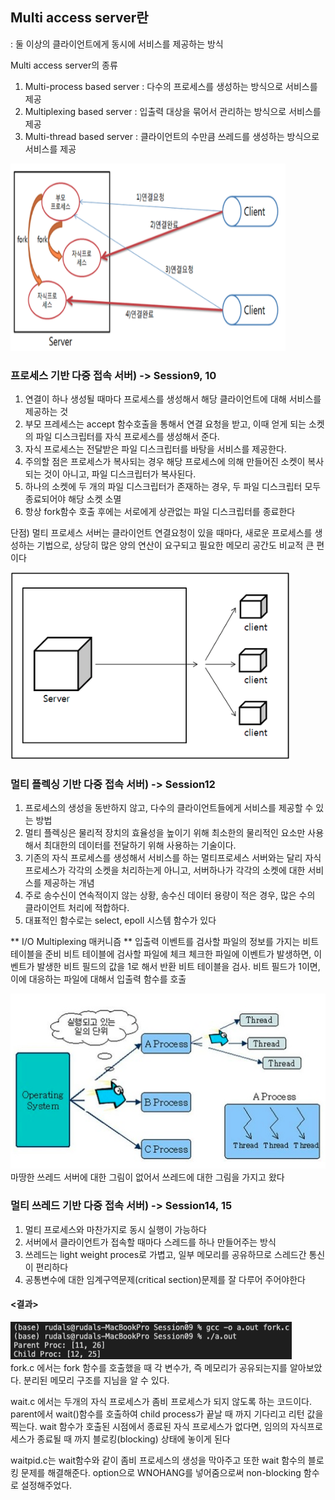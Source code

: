 ## Multi access server란
: 둘 이상의 클라이언트에게 동시에 서비스를 제공하는 방식

Multi access server의 종류
1. Multi-process based server
    : 다수의 프로세스를 생성하는 방식으로 서비스를 제공
2. Multiplexing based server
    : 입출력 대상을 묶어서 관리하는 방식으로 서비스를 제공
3. Multi-thread based server
    : 클라이언트의 수만큼 쓰레드를 생성하는 방식으로 서비스를 제공

<img src="multiprocess.png" width="440px" height="300px" title="px(픽셀) 크기 설정" alt="Multi Process"></img><br/>

### 프로세스 기반 다중 접속 서버) -> Session9, 10
1. 연결이 하나 생성될 때마다 프로세스를 생성해서 해당 클라이언트에 대해 서비스를 제공하는 것
2. 부모 프레세스는 accept 함수호출을 통해서 연결 요청을 받고, 이때 얻게 되는 소켓의 파일 디스크립터를 자식 프로세스를 생성해서 준다.
3. 자식 프로세스는 전달받은 파일 디스크립터를 바탕을 서비스를 제공한다.
4. 주의할 점은 프로세스가 복사되는 경우 해당 프로세스에 의해 만들어진 소켓이 복사되는 것이 아니고, 파일 디스크립터가 복사된다.
5. 하나의 소켓에 두 개의 파일 디스크립터가 존재하는 경우, 두 파일 디스크립터 모두 종료되어야 해당 소켓 소멸
6. 항상 fork함수 호출 후에는 서로에게 상관없는 파일 디스크립터를 종료한다

단점)    멀티 프로세스 서버는 클라이언트 연결요청이 있을 때마다, 새로운 프로세스를 생성하는 기법으로, 상당히 많은 양의 연산이 요구되고
        필요한 메모리 공간도 비교적 큰 편이다


<img src="multiplexingServer.png" width="450px" height="300px" title="px(픽셀) 크기 설정" alt="multiplexing"></img><br/>

### 멀티 플렉싱 기반 다중 접속 서버) -> Session12
1. 프로세스의 생성을 동반하지 않고, 다수의 클라이언트들에게 서비스를 제공할 수 있는 방법
2. 멀티 플렉싱은 물리적 장치의 효율성을 높이기 위해 최소한의 물리적인 요소만 사용해서 최대한의 데이터를 전달하기 위해 사용하는 기술이다.
3. 기존의 자식 프로세스를 생성해서 서비스를 하는 멀티프로세스 서버와는 달리 자식 프로세스가 각각의 소켓을 처리하는게 아니고, 서버하나가 각각의 소켓에 대한 서비스를 제공하는 개념
4. 주로 송수신이 연속적이지 않는 상황, 송수신 데이터 용량이 적은 경우, 많은 수의 클라이언트 처리에 적합하다.
5. 대표적인 함수로는 select, epoll 시스템 함수가 있다

** I/O Multiplexing 매커니즘 **
입출력 이벤트를 검사할 파일의 정보를 가지는 비트 테이블을 준비
비트 테이블에 검사할 파일에 체크
체크한 파일에 이벤트가 발생하면, 이벤트가 발생한 비트 필드의 값을 1로 해서 반환
비트 테이블을 검사. 비트 필드가 1이면, 이에 대응하는 파일에 대해서 입출력 함수를 호출


<img src="thread.png" width="580" height="280px" title="px(픽셀) 크기 설정" alt="thread"></img><br/>
마땅한 쓰레드 서버에 대한 그림이 없어서 쓰레드에 대한 그림을 가지고 왔다

### 멀티 쓰레드 기반 다중 접속 서버) -> Session14, 15
1. 멀티 프로세스와 마찬가지로 동시 실행이 가능하다
2. 서버에서 클라이언트가 접속할 때마다 스레드를 하나 만들어주는 방식
3. 쓰레드는 light weight proces로 가볍고, 일부 메모리를 공유하므로 스레드간 통신이 편리하다
4. 공통변수에 대한 임계구역문제(critical section)문제를 잘 다루어 주어야한다    






#### <결과>
<img src="fork.png" width="450" height="60px" title="px(픽셀) 크기 설정" alt="fork"></img><br/>
fork.c 에서는 fork 함수를 호출했을 때 각 변수가, 즉 메모리가 공유되는지를 알아보았다. 분리된 메모리 구조를 지님을 알 수 있다.


wait.c 에서는 두개의 자식 프로세스가 좀비 프로세스가 되지 않도록 하는 코드이다. parent에서 wait()함수를 호출하여 child process가 끝날 때 까지 기다리고 리턴 값을 찍는다.
wait 함수가 호출된 시점에서 종료된 자식 프로세스가 없다면, 임의의 자식프로세스가 종료될 때 까지 블로킹(blocking) 상태에 놓이게 된다

waitpid.c는 wait함수와 같이 좀비 프로세스의 생성을 막아주고 또한 wait 함수의 블로킹 문제를 해결해준다. 
option으로 WNOHANG를 넣어줌으로써 non-blocking 함수로 설정해주었다.
